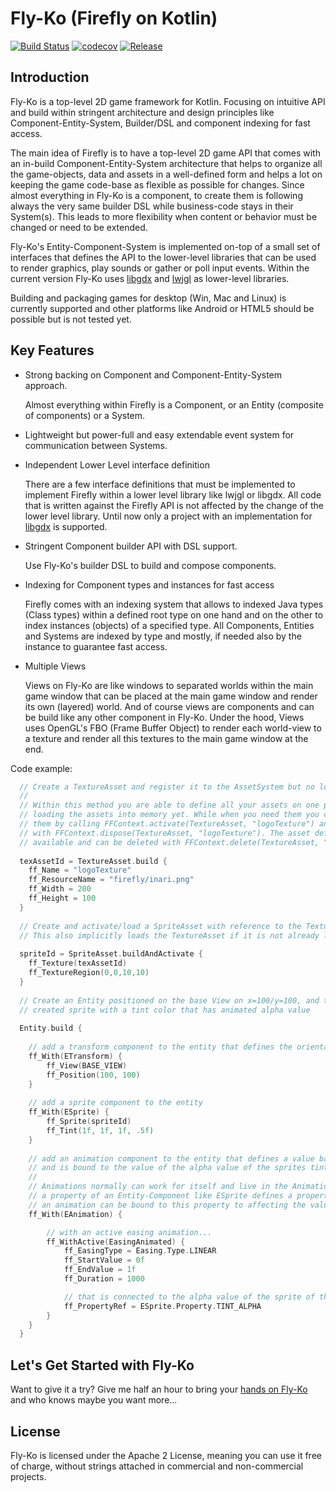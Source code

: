 # Fly-Ko (Firefly on Kotlin)


[![Build Status](https://travis-ci.org/Inari-Soft/flyKo.svg?branch=master)](https://travis-ci.org/Inari-Soft/flyKo) 
[![codecov](https://codecov.io/gh/Inari-Soft/flyKo/branch/master/graph/badge.svg)](https://codecov.io/gh/Inari-Soft/flyKo)
[![Release](https://jitpack.io/v/Inari-Soft/flyKo.svg)](https://jitpack.io/#Inari-Soft/flyKo)
           


Introduction
------------

Fly-Ko is a top-level 2D game framework for Kotlin. Focusing on intuitive API and build within stringent architecture and design principles like Component-Entity-System, Builder/DSL and component indexing for fast access.

The main idea of Firefly is to have a top-level 2D game API that comes with an in-build Component-Entity-System 
architecture that helps to organize all the game-objects, data and assets in a well-defined form and helps a lot 
on keeping the game code-base as flexible as possible for changes. Since almost everything in Fly-Ko is a component,
to create them is following always the very same builder DSL while business-code stays in their System(s). 
This leads to more flexibility when content or behavior must be changed or need to be extended. 

Fly-Ko's Entity-Component-System is implemented on-top of a small set of interfaces that defines the API to the 
lower-level libraries that can be used to render graphics, play sounds or gather or poll input events. 
Within the current version Fly-Ko uses [libgdx](https://libgdx.badlogicgames.com/) and [lwjgl](https://www.lwjgl.org/) as lower-level libraries.

Building and packaging games for desktop (Win, Mac and Linux) is currently supported and other platforms like 
Android or HTML5 should be possible but is not tested yet.

Key Features 
-----------------

- Strong backing on Component and Component-Entity-System approach.

  Almost everything within Firefly is a Component, or an Entity (composite of components) or a System.

- Lightweight but power-full and easy extendable event system for communication between Systems.  

- Independent Lower Level interface definition

  There are a few interface definitions that must be implemented to implement Firefly within a lower level library like lwjgl or libgdx.
  All code that is written against the Firefly API is not affected by the change of the lower level library. 
  Until now only a project with an implementation for [libgdx](https://libgdx.badlogicgames.com/) is supported.

- Stringent Component builder API with DSL support. 
  
  Use Fly-Ko's builder DSL to build and compose components.

- Indexing for Component types and instances for fast access

  Firefly comes with an indexing system that allows to indexed Java types (Class types) within a defined root type on one hand and on the other
  to index instances (objects) of a specified type. All Components, Entities and Systems are indexed by type and mostly, if needed also by the instance
  to guarantee fast access.
  
- Multiple Views 

  Views on Fly-Ko are like windows to separated worlds within the main game window that can be placed at the main game window and render its own (layered) world. And of course views are components and can be build like any other component in Fly-Ko. 
  Under the hood, Views uses OpenGL's FBO (Frame Buffer Object) to render each world-view to a texture and render all this textures to the main game window at the end.
  
Code example:

``` kotlin
  // Create a TextureAsset and register it to the AssetSystem but no loading yet.
  //
  // Within this method you are able to define all your assets on one place without
  // loading the assets into memory yet. While when you need them you can simple load
  // them by calling FFContext.activate(TextureAsset, "logoTexture") and dispose them
  // with FFContext.dispose(TextureAsset, "logoTexture"). The asset definition is still
  // available and can be deleted with FFContext.delete(TextureAsset, "logoTexture")
  
  texAssetId = TextureAsset.build {
    ff_Name = "logoTexture"
    ff_ResourceName = "firefly/inari.png"
    ff_Width = 200
    ff_Height = 100
  }
  
  // Create and activate/load a SpriteAsset with reference to the TextureAsset.
  // This also implicitly loads the TextureAsset if it is not already loaded.
  
  spriteId = SpriteAsset.buildAndActivate {
    ff_Texture(texAssetId)
    ff_TextureRegion(0,0,10,10)
  }
  
  // Create an Entity positioned on the base View on x=100/y=100, and the formerly 
  // created sprite with a tint color that has animated alpha value
  
  Entity.build {
  
    // add a transform component to the entity that defines the orientation of the Entity
    ff_With(ETransform) {
        ff_View(BASE_VIEW)
        ff_Position(100, 100)
    }
    
    // add a sprite component to the entity
    ff_With(ESprite) {
        ff_Sprite(spriteId)
        ff_Tint(1f, 1f, 1f, .5f)
    }
    
    // add an animation component to the entity that defines a value based animation
    // and is bound to the value of the alpha value of the sprites tint color property.
    // 
    // Animations normally can work for itself and live in the AnimationSystem. But if
    // a property of an Entity-Component like ESprite defines a property value adapter,
    // an animation can be bound to this property to affecting the value of the property directly.
    ff_With(EAnimation) {

        // with an active easing animation... 
        ff_WithActive(EasingAnimated) {
            ff_EasingType = Easing.Type.LINEAR
            ff_StartValue = 0f
            ff_EndValue = 1f
            ff_Duration = 1000

            // that is connected to the alpha value of the sprite of the entity
            ff_PropertyRef = ESprite.Property.TINT_ALPHA
        }
    }
  }

```

Let's Get Started with Fly-Ko
------------------------------

Want to give it a try? Give me half an hour to bring your [hands on Fly-Ko](https://github.com/Inari-Soft/flyKo/wiki) and who knows maybe you want more... 


License
--------

Fly-Ko is licensed under the Apache 2 License, meaning you can use it free of charge, 
without strings attached in commercial and non-commercial projects.




